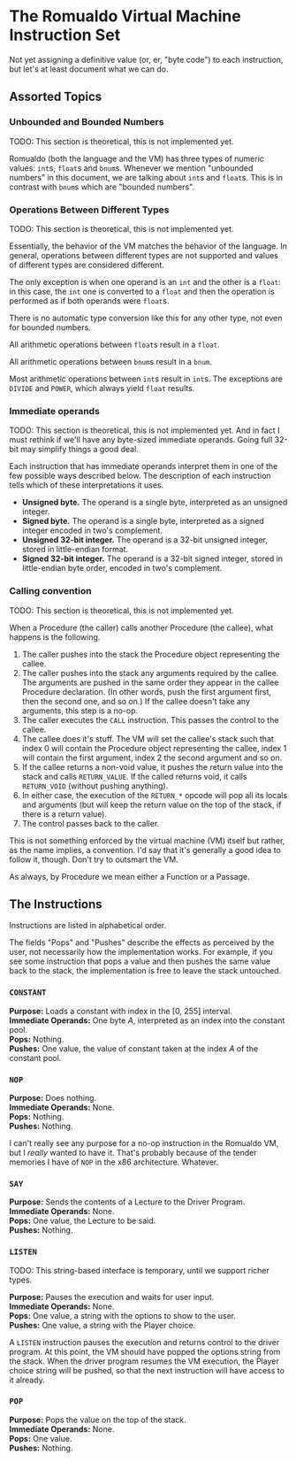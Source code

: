 # The Romualdo Virtual Machine Instruction Set

Not yet assigning a definitive value (or, er, "byte code") to each instruction,
but let's at least document what we can do.

## Assorted Topics

### Unbounded and Bounded Numbers

TODO: This section is theoretical, this is not implemented yet.

Romualdo (both the language and the VM) has three types of numeric values:
`int`s, `float`s and `bnum`s. Whenever we mention "unbounded numbers" in this
document, we are talking about `int`s and `float`s. This is in contrast with
`bnum`s which are "bounded numbers".

### Operations Between Different Types

TODO: This section is theoretical, this is not implemented yet.

Essentially, the behavior of the VM matches the behavior of the language. In
general, operations between different types are not supported and values of
different types are considered different.

The only exception is when one operand is an `int` and the other is a `float`:
in this case, the `int` one is converted to a `float` and then the operation is
performed as if both operands were `float`s.

There is no automatic type conversion like this for any other type, not even for
bounded numbers.

All arithmetic operations between `float`s result in a `float`.

All arithmetic operations between `bnum`s result in a `bnum`.

Most arithmetic operations between `int`s result in `int`s. The exceptions are
`DIVIDE` and `POWER`, which always yield `float` results.

### Immediate operands

TODO: This section is theoretical, this is not implemented yet. And in fact I
must rethink if we'll have any byte-sized immediate operands. Going full 32-bit
may simplify things a good deal.

Each instruction that has immediate operands interpret them in one of the few
possible ways described below. The description of each instruction tells which
of these interpretations it uses.

* **Unsigned byte.** The operand is a single byte, interpreted as an unsigned
  integer.
* **Signed byte.** The operand is a single byte, interpreted as a signed integer
  encoded in two's complement.
* **Unsigned 32-bit integer.** The operand is a 32-bit unsigned integer, stored
  in little-endian format.
* **Signed 32-bit integer.** The operand is a 32-bit signed integer, stored in
  little-endian byte order, encoded in two's complement.

### Calling convention

TODO: This section is theoretical, this is not implemented yet.

When a Procedure (the caller) calls another Procedure (the callee), what happens
is the following.

1. The caller pushes into the stack the Procedure object representing the callee.
2. The caller pushes into the stack any arguments required by the callee. The
   arguments are pushed in the same order they appear in the callee Procedure
   declaration. (In other words, push the first argument first, then the second
   one, and so on.) If the callee doesn't take any arguments, this step is a
   no-op.
3. The caller executes the `CALL` instruction. This passes the control to the
   callee.
4. The callee does it's stuff. The VM will set the callee's stack such that
   index 0 will contain the Procedure object representing the callee, index 1
   will contain the first argument, index 2 the second argument and so on.
5. If the callee returns a non-void value, it pushes the return value into the
   stack and calls `RETURN_VALUE`. If the called returns void, it calls
   `RETURN_VOID` (without pushing anything).
6. In either case, the execution of the `RETURN_*` opcode will pop all its
   locals and arguments (but will keep the return value on the top of the stack,
   if there is a return value).
7. The control passes back to the caller.

This is not something enforced by the virtual machine (VM) itself but rather, as
the name implies, a convention. I'd say that it's generally a good idea to
follow it, though. Don't try to outsmart the VM.

As always, by Procedure we mean either a Function or a Passage.

## The Instructions

Instructions are listed in alphabetical order.

The fields "Pops" and "Pushes" describe the effects as perceived by the user,
not necessarily how the implementation works. For example, if you see some
instruction that pops a value and then pushes the same value back to the stack,
the implementation is free to leave the stack untouched.

### `CONSTANT`

**Purpose:** Loads a constant with index in the [0, 255] interval.  
**Immediate Operands:** One byte *A*, interpreted as an index into the constant
pool.  
**Pops:** Nothing.  
**Pushes:** One value, the value of constant taken at the index *A* of the
constant pool.

### `NOP`

**Purpose:** Does nothing.  
**Immediate Operands:** None.  
**Pops:** Nothing.  
**Pushes:** Nothing.

I can't really see any purpose for a no-op instruction in the Romualdo VM, but I
*really* wanted to have it. That's probably because of the tender memories I
have of `NOP` in the x86 architecture. Whatever.

### `SAY`

**Purpose:** Sends the contents of a Lecture to the Driver Program.  
**Immediate Operands:** None.  
**Pops:** One value, the Lecture to be said.  
**Pushes:** Nothing.

### `LISTEN`

TODO: This string-based interface is temporary, until we support richer types.

**Purpose:** Pauses the execution and waits for user input.  
**Immediate Operands:** None.  
**Pops:** One value, a string with the options to show to the user.  
**Pushes:** One value, a string with the Player choice.

A `LISTEN` instruction pauses the execution and returns control to the driver
program. At this point, the VM should have popped the options string from the
stack. When the driver program resumes the VM execution, the Player choice
string will be pushed, so that the next instruction will have access to it
already.

### `POP`

**Purpose:** Pops the value on the top of the stack.  
**Immediate Operands:** None.  
**Pops:** One value.  
**Pushes:** Nothing.
